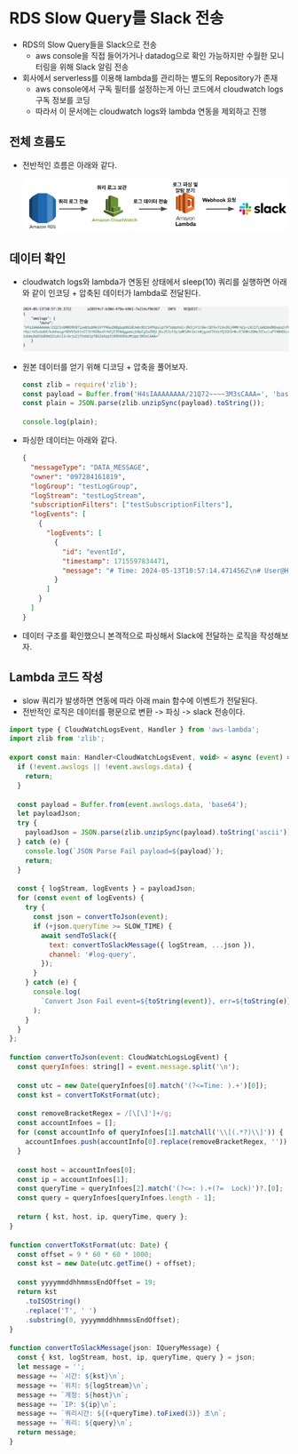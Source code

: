 # RDS Slow Query를 Slack 전송

- RDS의 Slow Query들을 Slack으로 전송
  - aws console을 직접 들어가거나 datadog으로 확인 가능하지만 수월한 모니터링을 위해 Slack 알림 전송
- 회사에서 serverless를 이용해 lambda를 관리하는 별도의 Repository가 존재
  - aws console에서 구독 필터를 설정하는게 아닌 코드에서 cloudwatch logs 구독 정보를 코딩
  - 따라서 이 문서에는 cloudwatch logs와 lambda 연동을 제외하고 진행

## 전체 흐름도

- 전반적인 흐름은 아래와 같다.

  <img src="https://github.com/programmer-sjk/TIL/blob/main/images/culture/rds-slow-query/structure.png" width="600">

## 데이터 확인

- cloudwatch logs와 lambda가 연동된 상태에서 sleep(10) 쿼리를 실행하면 아래와 같이 인코딩 + 압축된 데이터가 lambda로 전달된다.

  <img src="https://github.com/programmer-sjk/TIL/blob/main/images/culture/rds-slow-query/raw.png" width="600">

- 원본 데이터를 얻기 위해 디코딩 + 압축을 풀어보자.

  ```ts
  const zlib = require('zlib');
  const payload = Buffer.from('H4sIAAAAAAAA/21Q72~~~~3M3sCAAA=', 'base64');
  const plain = JSON.parse(zlib.unzipSync(payload).toString());

  console.log(plain);
  ```

- 파싱한 데이터는 아래와 같다.

  ```json
  {
    "messageType": "DATA_MESSAGE",
    "owner": "097284161819",
    "logGroup": "testLogGroup",
    "logStream": "testLogStream",
    "subscriptionFilters": ["testSubscriptionFilters"],
    "logEvents": [
      {
        "logEvents": [
          {
            "id": "eventId",
            "timestamp": 1715597834471,
            "message": "# Time: 2024-05-13T10:57:14.471456Z\n# User@Host: 계정[계정] @  [127.0.0.1]  Id: 581102\n# Query_time: 10.002404  Lock_time: 0.000000 Rows_sent: 1  Rows_examined: 1\nuse HOST;\nSET timestamp=1715597824;\nselect sleep(10);"
          }
        ]
      }
    ]
  }
  ```

- 데이터 구조를 확인했으니 본격적으로 파싱해서 Slack에 전달하는 로직을 작성해보자.

## Lambda 코드 작성

- slow 쿼리가 발생하면 연동에 따라 아래 main 함수에 이벤트가 전달된다.
- 전반적인 로직은 데이터를 평문으로 변환 -> 파싱 -> slack 전송이다.

```js
import type { CloudWatchLogsEvent, Handler } from 'aws-lambda';
import zlib from 'zlib';

export const main: Handler<CloudWatchLogsEvent, void> = async (event) => {
  if (!event.awslogs || !event.awslogs.data) {
    return;
  }

  const payload = Buffer.from(event.awslogs.data, 'base64');
  let payloadJson;
  try {
    payloadJson = JSON.parse(zlib.unzipSync(payload).toString('ascii'));
  } catch (e) {
    console.log(`JSON Parse Fail payload=${payload}`);
    return;
  }

  const { logStream, logEvents } = payloadJson;
  for (const event of logEvents) {
    try {
      const json = convertToJson(event);
      if (+json.queryTime >= SLOW_TIME) {
        await sendToSlack({
          text: convertToSlackMessage({ logStream, ...json }),
          channel: '#log-query',
        });
      }
    } catch (e) {
      console.log(
        `Convert Json Fail event=${toString(event)}, err=${toString(e)} }`
      );
    }
  }
};

function convertToJson(event: CloudWatchLogsLogEvent) {
  const queryInfoes: string[] = event.message.split('\n');

  const utc = new Date(queryInfoes[0].match('(?<=Time: ).+')[0]);
  const kst = convertToKstFormat(utc);

  const removeBracketRegex = /[\[\]']+/g;
  const accountInfoes = [];
  for (const accountInfo of queryInfoes[1].matchAll('\\[(.*?)\\]')) {
    accountInfoes.push(accountInfo[0].replace(removeBracketRegex, ''));
  }

  const host = accountInfoes[0];
  const ip = accountInfoes[1];
  const queryTime = queryInfoes[2].match('(?<=: ).+(?=  Lock)')?.[0];
  const query = queryInfoes[queryInfoes.length - 1];

  return { kst, host, ip, queryTime, query };
}

function convertToKstFormat(utc: Date) {
  const offset = 9 * 60 * 60 * 1000;
  const kst = new Date(utc.getTime() + offset);

  const yyyymmddhhmmssEndOffset = 19;
  return kst
    .toISOString()
    .replace('T', ' ')
    .substring(0, yyyymmddhhmmssEndOffset);
}

function convertToSlackMessage(json: IQueryMessage) {
  const { kst, logStream, host, ip, queryTime, query } = json;
  let message = '';
  message += `시간: ${kst}\n`;
  message += `위치: ${logStream}\n`;
  message += `계정: ${host}\n`;
  message += `IP: ${ip}\n`;
  message += `쿼리시간: ${(+queryTime).toFixed(3)} 초\n`;
  message += `쿼리: ${query}\n`;
  return message;
}
```
